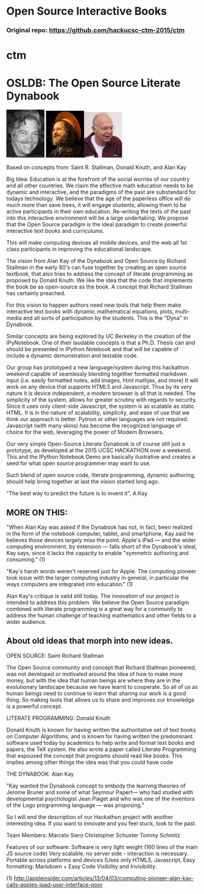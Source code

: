 # Open Source Interactive Books
### Original repo: https://github.com/hackucsc-ctm-2015/ctm


# ctm
# OSLDB: The Open Source Literate Dynabook
<span><img width=100px src="alankay.png"> <img width=100px src="rstallman.png"><img width=100px src="dknuth.png"></span>

Based on concepts from: Saint R. Stallman, Donald Knuth, and Alan Kay

Big Idea: Education is at the forefront of the social worries of our country
and all other countries.  We claim the effective math education needs to 
be dynamic and interactive, and the paradigms of the past are substandard for
todays technology.  We believe that the age of the paperless office will do 
much more than save trees, it will engage students, allowing them to be active 
participants in their own education.  Re-writing the texts of the past into 
this interactive environment will be a large undertaking.  We propose that the
Open Source paradigm is the ideal paradigm to create powerful interactive 
text books and curriculums.

This will make computing devices all mobile devices, and the web all 1st class
participants in improving the educational landscape.

The vision from Alan Kay of the Dynabook and Open Source by Richard
Stallman in the early 80's can fuse together by creating an open source
textbook, that also tries to address the concept of literate programming
as proposed by Donald Knuth.  We like the idea that the code that implements
the book be as open-source as the book.  A concept that Richard Stallman
has certainly preached.

For this vision to happen authors need new tools that help them make interactive
text books with dynamic mathematical equations, plots, multi-media and
all sorts of participation by the students.  This is the "Dyna" in Dynabook.

Similar concepts are being explored by UC Berkeley in the creation of the
IPyNotebook.  One of their laudable concepts is that a Ph.D. Thesis can and 
should be presented in IPython Notebook and that will be capable of include a 
dynamic demonstration and testable code.

Our group has prototyped a new language/system during this hackathon weekend 
capable of seamlessly blending together formatted markdown input (i.e. easily
formatted notes, add images, html mathjax, and more)  It will work on any
device that supports HTML5 and Javascript.  Thus by its very nature it is 
device independent, a modern browser is all that is needed.   The simplicity 
of the system, allows for greater scrutiny with regards to security. Since
it uses only client-side Javascript, the system is as scalable as static HTML.
It is in the nature of scalability, simplicity, and ease of use that we think
our approach is better.  Pytnon or other languages are not required. Javascript
(with many skins) has become the recognized language of choice for the web, 
leveraging the power of Modern Browsers.

Our very simple Open-Source Literate Dynabook is of course still just a prototype,
as developed at the 2015 UCSC HACKATHON over a weekend.  This and the IPython
Notebook Demo are basically ilustrative and creates a seed for what open source
programmer may want to use.

Such blend of open source code, literate programming, dynamic authoring, 
should help bring together at last the vision started long ago.

"The best way to predict the future is to invent it", A.Kay

MORE ON THIS:
-------------
"When Alan Kay was asked if the Dynabook has not, in fact, been realized in
the form of the notebook computer, tablet, and smartphone, Kay said he
believes those devices largely miss the point.   Apple's iPad — and the wider 
computing environment, by extension — falls short of the Dynabook's ideal, 
Kay says, since it lacks the capacity to enable "symmetric authoring and consuming." (1)

"Kay's harsh words weren't reserved just for Apple. The computing pioneer took
issue with the larger computing industry in general, in particular the ways
computers are integrated into education." (1)

Alan Kay's critique is valid still today.  The innovation of our project is
intended to address this problem.  We believe the Open Source paradigm combined
with literate programming is a great way for a community to address the human 
challenge of teaching mathematics and other fields to a wider audience.

About old ideas that morph into new ideas.
------------------------------------------

OPEN SOURCE: Saint Richard Stallman 

The Open Source community and concept that Richard Stallman pioneered, was not
developed or motivated around the idea of how to make more money, but with the
idea that human beings are where they are in the evolutionary landscape because 
we have learnt to cooperate.   So all of us as human beings need to continue
to learn that sharing our work is a good thing.  So making tools that allows us
to share and improves our knowledge is a powerful concept. 

LITERATE PROGRAMMING: Donald Knuth

Donald Knuth is known for having written the authoritative set of text books
on Computer Algorithms, and is known for having written the predominant software 
used today by academics to help write and format text books and papers, the 
TeX system.  He also wrote a paper called Literate Programming that espoused 
the concept that programs should read like books.  This implies among other 
things the idea was that you could have code 

THE DYNABOOK: Alan Kay

"Kay wanted the Dynabook concept to embody the learning theories of Jerome Bruner 
and some of what Seymour Papert— who had studied with developmental psychologist 
Jean Piaget and who was one of the inventors of the Logo programming language — 
was proposing."

So I will end the description of our Hackathon project with another interesting
idea.   If you want to innovate and you feel stuck, look to the past. 


Team Members:
Marcelo Siero
Christopher Schuster
Tommy Schmitz

Features of our software:
Software is very light weight (160 lines of the main JS source code)
Very scalable, no server side - interaction is necessary.
Portable across platforms and devices (Uses only HTML5, Javascript, 
Easy formatting: Markdown + Easy Code Visibility and Invisibility.

(1) http://appleinsider.com/articles/13/04/03/computing-pioneer-alan-kay-calls-apples-ipad-user-interface-poor

